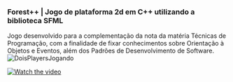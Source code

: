### Forest++ | Jogo de plataforma 2d em C++ utilizando a biblioteca SFML

Jogo desenvolvido para a complementação da nota da matéria Técnicas de Programação, com a finalidade de fixar conhecimentos sobre Orientação à Objetos e Eventos, além dos Padrões de Desenvolvimento de Software.
![DoisPlayersJogando](https://user-images.githubusercontent.com/105251336/207741445-1cbbbef0-a723-4f88-82fc-acc4a323f014.png)

[![Watch the video](https://photos.app.goo.gl/iAwri6UuuKGfqVbD7)](https://youtu.be/rFMaS1IXHmE)
